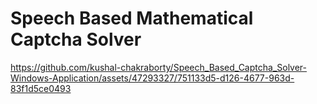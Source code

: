 # Speech Based Mathematical Captcha Solver



https://github.com/kushal-chakraborty/Speech_Based_Captcha_Solver-Windows-Application/assets/47293327/751133d5-d126-4677-963d-83f1d5ce0493

